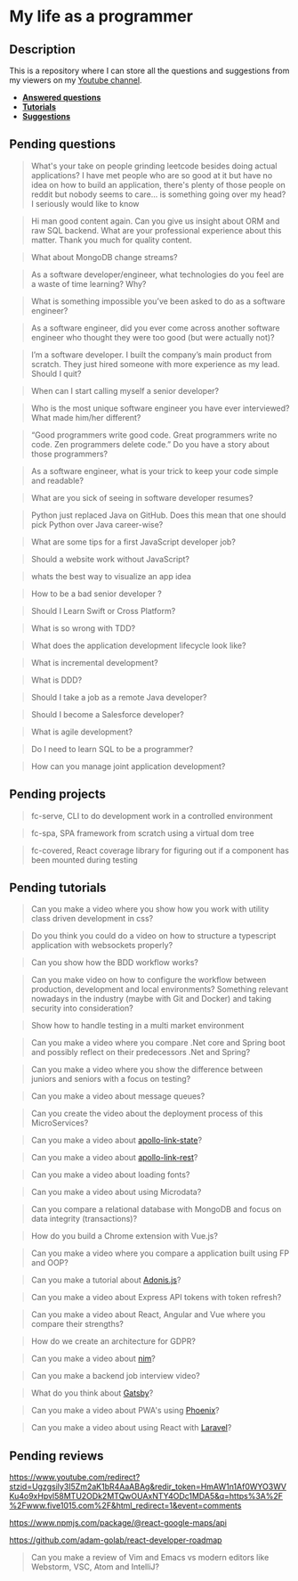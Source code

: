 # My life as a programmer

## Description

This is a repository where I can store all the 
questions and suggestions from my viewers on my [Youtube channel](https://www.youtube.com/user/Fidde12345).

* **[Answered questions](https://www.youtube.com/playlist?list=PLBAZWBMYeVYjXogYQDd1rwVI0c5YoioqU)**
* **[Tutorials](./tutorials.md)**
* **[Suggestions](./suggestions.md)**

## Pending questions

> What's your take on people grinding leetcode besides doing actual applications? I have met people who are so good at it but have no idea on how to build an application, there's plenty of those people on reddit but nobody seems to care... is something going over my head? I seriously would like to know

> Hi man good content again. Can you give us insight about ORM and raw SQL backend. What are your professional experience about this matter. Thank you much for quality content.

> What about MongoDB change streams?

> As a software developer/engineer, what technologies do you feel are a waste of time learning? Why?

> What is something impossible you’ve been asked to do as a software engineer?

> As a software engineer, did you ever come across another software engineer who thought they were too good (but were actually not)?

> I’m a software developer. I built the company’s main product from scratch. They just hired someone with more experience as my lead. Should I quit?

> When can I start calling myself a senior developer?

> Who is the most unique software engineer you have ever interviewed? What made him/her different?

> “Good programmers write good code. Great programmers write no code. Zen programmers delete code.” Do you have a story about those programmers?

> As a software engineer, what is your trick to keep your code simple and readable?

> What are you sick of seeing in software developer resumes?

> Python just replaced Java on GitHub. Does this mean that one should pick Python over Java career-wise?

> What are some tips for a first JavaScript developer job?

> Should a website work without JavaScript?

> whats the best way to visualize an app idea

> How to be a bad senior developer ?

> Should I Learn Swift or Cross Platform?

> What is so wrong with TDD?

> What does the application development lifecycle look like?

> What is incremental development?

> What is DDD?

> Should I take a job as a remote Java developer?

> Should I become a Salesforce developer?

> What is agile development?

> Do I need to learn SQL to be a programmer?

> How can you manage joint application development?

## Pending projects

> fc-serve, CLI to do development work in a controlled environment

> fc-spa, SPA framework from scratch using a virtual dom tree

> fc-covered, React coverage library for figuring out if a component has been mounted during testing

## Pending tutorials

> Can you make a video where you show how you work with utility class driven development in css?

> Do you think you could do a video on how to structure a typescript application with websockets properly?

> Can you show how the BDD workflow works?

> Can you make video on how to configure the workflow between production, development and local environments? Something relevant nowadays in the industry (maybe with Git and Docker) and taking security into consideration?

> Show how to handle testing in a multi market environment

> Can you make a video where you compare .Net core and Spring boot and possibly reflect on their predecessors .Net and Spring?

> Can you make a video where you show the difference between juniors and seniors with a focus on testing?

> Can you make a video about message queues?

> Can you create the video about the deployment process of this MicroServices?

> Can you make a video about [apollo-link-state](https://www.apollographql.com/docs/link/links/state.html)?

> Can you make a video about [apollo-link-rest](https://www.apollographql.com/docs/link/links/rest.html)?

> Can you make a video about loading fonts?

> Can you make a video about using Microdata?

> Can you compare a relational database with MongoDB and focus on data integrity (transactions)?

> How do you build a Chrome extension with Vue.js?

> Can you make a video where you compare a application built using FP and OOP?

> Can you make a tutorial about [Adonis.js](https://adonisjs.com/)?

> Can you make a video about Express API tokens with token refresh?

> Can you make a video about React, Angular and Vue where you compare their strengths?

> How do we create an architecture for GDPR?

> Can you make a video about [nim](https://nim-lang.org/)?

> Can you make a backend job interview video?

> What do you think about [Gatsby](https://www.gatsbyjs.org/docs/)?

> Can you make a video about PWA's using [Phoenix](http://phoenixframework.org)?

> Can you make a video about using React with [Laravel](https://laravel.com/)?

## Pending reviews

https://www.youtube.com/redirect?stzid=Ugzgsily3I5Zm2aK1bR4AaABAg&redir_token=HmAW1n1Af0WYO3WVKu4o9xHpvl58MTU2ODk2MTQwOUAxNTY4ODc1MDA5&q=https%3A%2F%2Fwww.five1015.com%2F&html_redirect=1&event=comments

https://www.npmjs.com/package/@react-google-maps/api

https://github.com/adam-golab/react-developer-roadmap

> Can you make a review of Vim and Emacs vs modern editors like Webstorm, VSC, Atom and IntelliJ?
